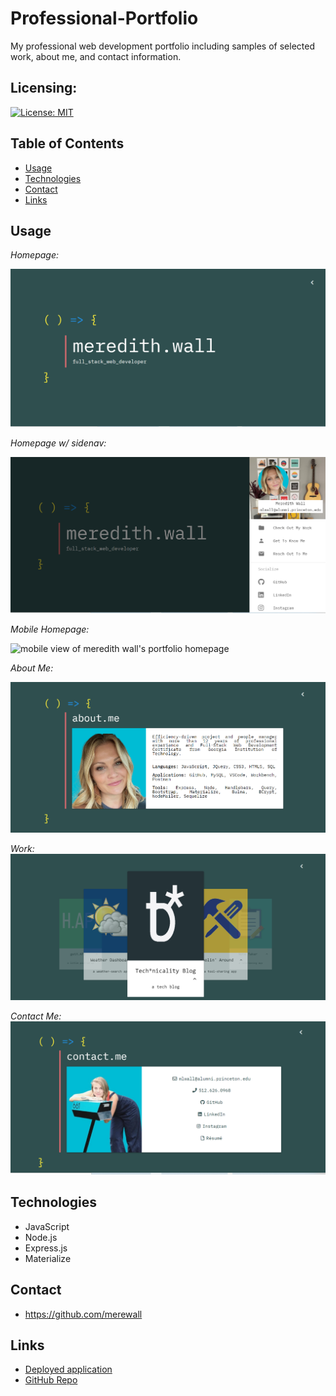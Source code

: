 # Professional-Portfolio

My professional web development portfolio including samples of selected work, about me, and contact information.

## Licensing:

[![License: MIT](https://img.shields.io/badge/License-MIT-yellow.svg)](https://opensource.org/licenses/MIT)

## Table of Contents

- [Usage](#Usage)
- [Technologies](#Technologies)
- [Contact](#Contact)
- [Links](#Links)

## Usage

_Homepage:_

![desktop view of meredith wall's portfolio homepage](./public/assets/images/homepage.png)

_Homepage w/ sidenav:_

![desktop view of meredith wall's portfolio homepage with sidenav](./public/assets/images/homepage-sidenav.PNG)

_Mobile Homepage:_

![mobile view of meredith wall's portfolio homepage](./public/assets/images/mobile-homepage.PNG)

_About Me:_

![desktop view of meredith wall's portfolio about me page](./public/assets/images/about-me.PNG)

_Work:_
![meredith wall's portfolio work page](./public/assets/images/work.PNG)

_Contact Me:_
![meredith wall's portfolio contact me page](./public/assets/images/contact.PNG)

## Technologies

- JavaScript
- Node.js
- Express.js
- Materialize

## Contact

- https://github.com/merewall

## Links

- [Deployed application](https://meredithwall.herokuapp.com/)
- [GitHub Repo](https://github.com/merewall/Professional-Portfolio)
